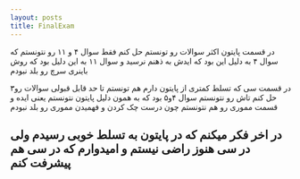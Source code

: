 ```yaml
---
layout: posts
title: FinalExam
---
```

در قسمت پایتون اکثر سوالات رو تونستم حل کنم فقط سوال ۴ و ۱۱ رو نتونستم که سوال ۴ به دلیل این بود که ایدش به ذهنم نرسید و سوال ۱۱ به این دلیل بود که روش باینری سرچ رو بلد نبودم

 ۳در قسمت سی که تسلط کمتری از پایتون دارم هم تونستم تا حد قابل قبولی سوالات رو حل کنم تاش رو نتونستم سوال ۴و۵ بود که به همون دلیل پایتون نتونستم یعنی ایده و قسمت مموری رو هم نتونستم چون درست چک کردن و فهمیدن مموری رو بلد نبودم

 در اخر فکر میکنم که در پایتون به تسلط خوبی رسیدم ولی در سی هنوز راضی نیستم و امیدوارم که در سی هم پیشرفت کنم
--- 